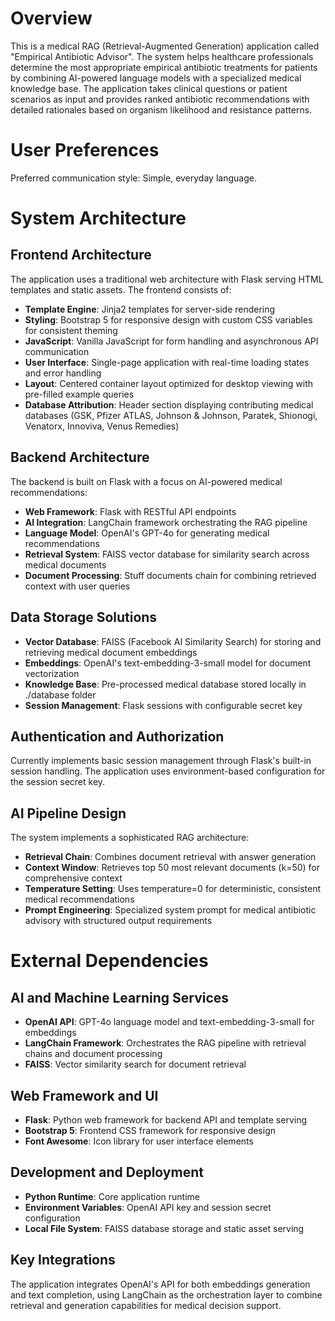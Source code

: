 # Overview

This is a medical RAG (Retrieval-Augmented Generation) application called "Empirical Antibiotic Advisor". The system helps healthcare professionals determine the most appropriate empirical antibiotic treatments for patients by combining AI-powered language models with a specialized medical knowledge base. The application takes clinical questions or patient scenarios as input and provides ranked antibiotic recommendations with detailed rationales based on organism likelihood and resistance patterns.

# User Preferences

Preferred communication style: Simple, everyday language.

# System Architecture

## Frontend Architecture
The application uses a traditional web architecture with Flask serving HTML templates and static assets. The frontend consists of:
- **Template Engine**: Jinja2 templates for server-side rendering
- **Styling**: Bootstrap 5 for responsive design with custom CSS variables for consistent theming
- **JavaScript**: Vanilla JavaScript for form handling and asynchronous API communication
- **User Interface**: Single-page application with real-time loading states and error handling
- **Layout**: Centered container layout optimized for desktop viewing with pre-filled example queries
- **Database Attribution**: Header section displaying contributing medical databases (GSK, Pfizer ATLAS, Johnson & Johnson, Paratek, Shionogi, Venatorx, Innoviva, Venus Remedies)

## Backend Architecture
The backend is built on Flask with a focus on AI-powered medical recommendations:
- **Web Framework**: Flask with RESTful API endpoints
- **AI Integration**: LangChain framework orchestrating the RAG pipeline
- **Language Model**: OpenAI's GPT-4o for generating medical recommendations
- **Retrieval System**: FAISS vector database for similarity search across medical documents
- **Document Processing**: Stuff documents chain for combining retrieved context with user queries

## Data Storage Solutions
- **Vector Database**: FAISS (Facebook AI Similarity Search) for storing and retrieving medical document embeddings
- **Embeddings**: OpenAI's text-embedding-3-small model for document vectorization
- **Knowledge Base**: Pre-processed medical database stored locally in ./database folder
- **Session Management**: Flask sessions with configurable secret key

## Authentication and Authorization
Currently implements basic session management through Flask's built-in session handling. The application uses environment-based configuration for the session secret key.

## AI Pipeline Design
The system implements a sophisticated RAG architecture:
- **Retrieval Chain**: Combines document retrieval with answer generation
- **Context Window**: Retrieves top 50 most relevant documents (k=50) for comprehensive context
- **Temperature Setting**: Uses temperature=0 for deterministic, consistent medical recommendations
- **Prompt Engineering**: Specialized system prompt for medical antibiotic advisory with structured output requirements

# External Dependencies

## AI and Machine Learning Services
- **OpenAI API**: GPT-4o language model and text-embedding-3-small for embeddings
- **LangChain Framework**: Orchestrates the RAG pipeline with retrieval chains and document processing
- **FAISS**: Vector similarity search for document retrieval

## Web Framework and UI
- **Flask**: Python web framework for backend API and template serving
- **Bootstrap 5**: Frontend CSS framework for responsive design
- **Font Awesome**: Icon library for user interface elements

## Development and Deployment
- **Python Runtime**: Core application runtime
- **Environment Variables**: OpenAI API key and session secret configuration
- **Local File System**: FAISS database storage and static asset serving

## Key Integrations
The application integrates OpenAI's API for both embeddings generation and text completion, using LangChain as the orchestration layer to combine retrieval and generation capabilities for medical decision support.